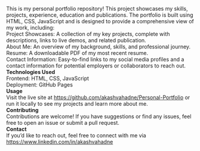 This is my personal portfolio repository! This project showcases my skills, projects, experience, education and publications. The portfolio is built using HTML, CSS, JavaScript and is designed to provide a comprehensive view of my work, including:
<br>
Project Showcases: A collection of my key projects, complete with descriptions, links to live demos, and related publication. <br>
About Me: An overview of my background, skills, and professional journey. <br>
Resume: A downloadable PDF of my most recent resume. <br>
Contact Information: Easy-to-find links to my social media profiles and a contact information for potential employers or collaborators to reach out. <br>
<b>Technologies Used</b> <br>
Frontend: HTML, CSS, JavaScript <br>
Deployment: GitHub Pages <br>
<b> Usage </b> <br>
Visit the live site at https://github.com/akashvahadne/Personal-Portfolio or run it locally to see my projects and learn more about me. <br>
<b> Contributing </b> <br>
Contributions are welcome! If you have suggestions or find any issues, feel free to open an issue or submit a pull request. <br>
<b> Contact </b> <br>
If you’d like to reach out, feel free to connect with me via https://www.linkedin.com/in/akashvahadne
